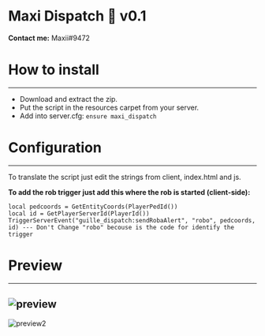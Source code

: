 # Maxi Dispatch 📄 v0.1

**Contact me:**
Maxii#9472



# How to install
---
  - Download and extract the zip.
  - Put the script in the resources carpet from your server.
  - Add into server.cfg:  `ensure maxi_dispatch`
   
  
# Configuration
---

To translate the script just edit the strings from client, index.html and js.

**To add the rob trigger just add this where the rob is started (client-side):**

```
local pedcoords = GetEntityCoords(PlayerPedId())
local id = GetPlayerServerId(PlayerId())
TriggerServerEvent("guille_dispatch:sendRobaAlert", "robo", pedcoords, id) --- Don't Change "robo" becouse is the code for identify the trigger
```

# Preview
---
![preview](https://cdn.discordapp.com/attachments/1057013118162710649/1057758336356986920/image.png)
---
![preview2](https://cdn.discordapp.com/attachments/1057012856442339379/1057764744766947328/image.png)
